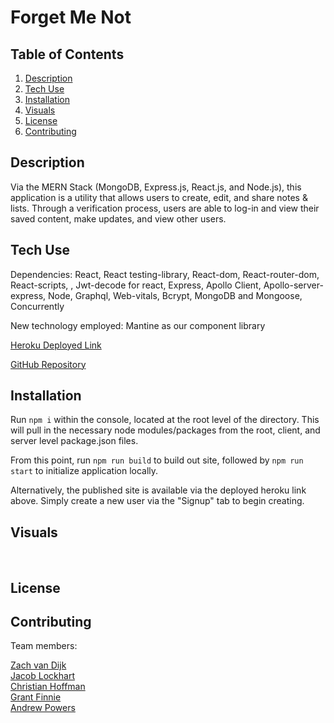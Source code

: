 # Forget Me Not
## Table of Contents
1. [Description](#description)
2. [Tech Use](#tech-use)
3. [Installation](#installation)
4. [Visuals](#visuals)
5. [License](#license)
6. [Contributing](#contributing)

## Description
<!-- TODO: Describe Project -->
Via the MERN Stack (MongoDB, Express.js, React.js, and Node.js), this application is a utility that allows users to create, edit, and share notes & lists. Through a verification process, users are able to log-in and view their saved content, make updates, and view other users. 
## Tech Use
<!-- TODO: List tech/dependencies and possibly describe use -->
Dependencies: React, React testing-library, React-dom, React-router-dom,  React-scripts, , Jwt-decode for react, Express, Apollo Client, Apollo-server-express, Node, Graphql, Web-vitals, Bcrypt, MongoDB and Mongoose, Concurrently

New technology employed: Mantine as our component library 


[Heroku Deployed Link](https://forget-me-not-01.herokuapp.com/)

[GitHub Repository](https://github.com/Christian-Hoffman/forget-me-not)


## Installation
<!-- TODO: Finish installation instructions -->
Run `npm i` within the console, located at the root level of the directory. This will pull in the necessary node modules/packages from the root, client, and server level package.json files. 

From this point, run `npm run build` to build out site, followed by `npm run start` to initialize application locally. 

Alternatively, the published site is available via the deployed heroku link above. Simply create a new user via the "Signup" tab to begin creating. 

## Visuals
![]()
![]()
![]()
![]()
## License
<!-- TODO: Add license -->
<!-- This application is licensed with the MIT License. -->

## Contributing 
Team members:

<a href="https://github.com/Zachattack221">Zach van Dijk</a> \
<a href="https://github.com/Revilite">Jacob Lockhart</a> \
<a href="https://github.com/Christian-Hoffman">Christian Hoffman</a> \
<a href="https://github.com/gfinnie01">Grant Finnie</a> \
<a href="https://github.com/Apowers9">Andrew Powers</a>